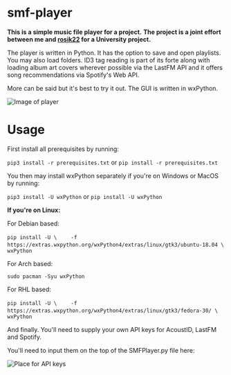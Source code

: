 # smf-player

**This is a simple music file player for a project.**
**The project is a joint effort between me and [rosik22](https://www.github.com/rosik22 "rosik22") for a University project.**

The player is written in Python. It has the option to save and open playlists. You may also load folders.
ID3 tag reading is part of its forte along with loading album art covers wherever possible via the LastFM API and it offers 
song recommendations via Spotify's Web API.

More can be said but it's best to try it out. The GUI is written in wxPython.



![Image of player](https://github.com/roterabe/smf-player/blob/master/example.png)



# Usage

First install all prerequisites by running:

`pip3 install -r prerequisites.txt` or `pip install -r prerequisites.txt`

You then may install wxPython separately if you're on Windows or MacOS by running:

`pip3 install -U wxPython` or `pip install -U wxPython`

**If you're on Linux:**

For Debian based:

`pip install -U \`
`    -f https://extras.wxpython.org/wxPython4/extras/linux/gtk3/ubuntu-18.04 \`
`    wxPython`

For Arch based:

`sudo pacman -Syu wxPython`

For RHL based:

`pip install -U \`
`    -f https://extras.wxpython.org/wxPython4/extras/linux/gtk3/fedora-30/ \`
`    wxPython`


And finally. You'll need to supply your own API keys for AcoustID, LastFM and Spotify.

You'll need to input them on the top of the SMFPlayer.py file here:

![Place for API keys](https://github.com/roterabe/smf-player/blob/master/keys.png)
